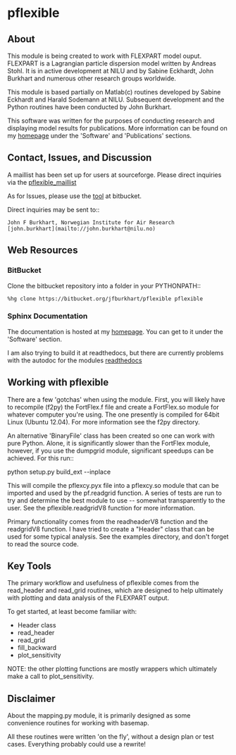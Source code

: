 # pflexible #

## About ##
This module is being created to work with FLEXPART model ouput. FLEXPART is a 
Lagrangian particle dispersion model written by Andreas Stohl. It is in 
active development at NILU and by Sabine Eckhardt, John Burkhart and numerous 
other research groups worldwide.

This module is based partially on Matlab(c) routines developed
by Sabine Eckhardt and Harald Sodemann at NILU. Subsequent development
and the Python routines have been conducted by John Burkhart.

This software was written for the purposes of conducting research and displaying
model results for publications. More information can be found on my
[homepage](http://niflheim.nilu.no/~burkhart) under the 'Software' and
'Publications' sections.

## Contact, Issues, and Discussion ##

A maillist has been set up for users at sourceforge. Please direct inquiries via
the [pflexible_maillist](https://lists.sourceforge.net/lists/listinfo/pflexible-users)

As for Issues, please use the
[tool](http://https://bitbucket.org/jfburkhart/pflexible/issues/new) at
bitbucket.

Direct inquiries may be sent to::

	John F Burkhart, Norwegian Institute for Air Research
	[john.burkhart](mailto://john.burkhart@nilu.no)


## Web Resources ##

### BitBucket ###

Clone the bitbucket repository into a folder in your PYTHONPATH::

	%hg clone https://bitbucket.org/jfburkhart/pflexible pflexible

### Sphinx Documentation ###

The documentation is hosted at my
[homepage](http://niflheim.nilu.no/jfburkhart). You can get to it under the
'Software' section.

I am also trying to build it at readthedocs, but there are currently problems
with the autodoc for the modules [readthedocs](http://pflexible.readthedocs.org)


## Working with pflexible

There are a few 'gotchas' when using the module. First, you will likely
have to recompile (f2py) the FortFlex.f file and create a FortFlex.so module
for whatever computer you're using. The one presently is compiled for 
64bit Linux (Ubuntu 12.04). For more information see the f2py directory.

An alternative 'BinaryFile' class has been created so one can work with pure
Python. Alone, it is significantly slower than the FortFlex module, however,
if you use the dumpgrid module, significant speedups can be achieved. For this
run::

  python setup.py build_ext --inplace


This will compile the pflexcy.pyx file into a pflexcy.so module that can be
imported and used by the pf.readgrid function. A series of tests are run to try
and determine the best module to use -- somewhat transparently to the user. See
the pflexible.readgridV8 function for more information.

Primary functionality comes from the readheaderV8 function and the readgridV8
function. I have tried to create a "Header" class that can be used for some 
typical analysis. See the examples directory, and don't forget to read the
source code.

## Key Tools

The primary workflow and usefulness of pflexible comes from the read_header and read_grid
routines, which are designed to help ultimately with plotting and data analysis of
the FLEXPART output.

To get started, at least become familiar with:

* Header class
* read_header
* read_grid
* fill_backward
* plot_sensitivity

NOTE: the other plotting functions are mostly wrappers which
ultimately make a call to plot_sensitivity.

## Disclaimer

About the mapping.py module, it is primarily designed as some convenience 
routines for working with basemap.
        
All these routines were written 'on the fly', without a design plan
or test cases. Everything probably could use a rewrite!
        
        

